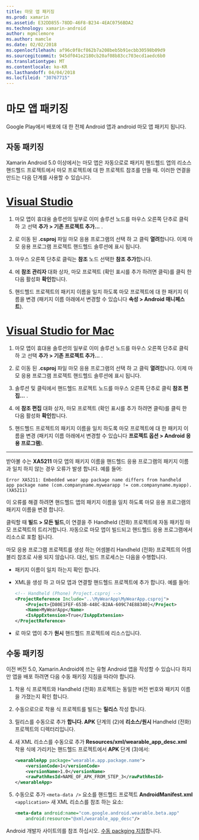 ```yaml
---
title: 마모 앱 패키징
ms.prod: xamarin
ms.assetid: E32DD855-78DD-46F8-B234-4EAC0756BDA2
ms.technology: xamarin-android
author: mgmclemore
ms.author: mamcle
ms.date: 02/02/2018
ms.openlocfilehash: af96c0f8cf862b7a208beb5b91ecbb30598b09d9
ms.sourcegitcommit: 945df041e2180cb20af08b83cc703ecd1aedc6b0
ms.translationtype: MT
ms.contentlocale: ko-KR
ms.lasthandoff: 04/04/2018
ms.locfileid: "30767715"
---
```

# <a name="packaging-wear-apps"></a>마모 앱 패키징

Google Play에서 배포에 대 한 전체 Android 앱과 android 마모 앱 패키지 됩니다. 

## <a name="automatic-packaging"></a>자동 패키징

Xamarin Android 5.0 이상에서는 마모 앱은 자동으로로 패키지 핸드헬드 앱의 리소스 핸드헬드 프로젝트에서 마모 프로젝트에 대 한 프로젝트 참조를 만들 때. 이러한 연결을 만드는 다음 단계를 사용할 수 있습니다. 

# <a name="visual-studiotabvswin"></a>[Visual Studio](#tab/vswin)

1. 마모 앱이 휴대용 솔루션의 일부로 이미 솔루션 노드를 마우스 오른쪽 단추로 클릭 하 고 선택 **추가 > 기존 프로젝트 추가...** .

2. 로 이동 된 **.csproj** 파일 마모 응용 프로그램의 선택 하 고 클릭 **열려**합니다. 이제 마모 응용 프로그램 프로젝트 핸드헬드 솔루션에 표시 됩니다.

3. 마우스 오른쪽 단추로 클릭는 **참조** 노드 선택한 **참조 추가**합니다.

4. 에 **참조 관리자** 대화 상자, 마모 프로젝트 (확인 표시를 추가 하려면 클릭)를 클릭 한 다음 활성화 **확인**합니다.

5. 핸드헬드 프로젝트의 패키지 이름을 일치 하도록 마모 프로젝트에 대 한 패키지 이름을 변경 (패키지 이름 아래에서 변경할 수 있습니다 **속성 > Android 매니페스트**).

# <a name="visual-studio-for-mactabvsmac"></a>[Visual Studio for Mac](#tab/vsmac)

1. 마모 앱이 휴대용 솔루션의 일부로 이미 솔루션 노드를 마우스 오른쪽 단추로 클릭 하 고 선택 **추가 > 기존 프로젝트 추가...** .

2. 로 이동 된 **.csproj** 파일 마모 응용 프로그램의 선택 하 고 클릭 **열려**합니다. 이제 마모 응용 프로그램 프로젝트 핸드헬드 솔루션에 표시 됩니다.

3. 솔루션 및 클릭에서 핸드헬드 프로젝트 노드를 마우스 오른쪽 단추로 클릭 **참조 편집...** .

4. 에 **참조 편집** 대화 상자, 마모 프로젝트 (확인 표시를 추가 하려면 클릭)를 클릭 한 다음 활성화 **확인**합니다.

5. 핸드헬드 프로젝트의 패키지 이름을 일치 하도록 마모 프로젝트에 대 한 패키지 이름을 변경 (패키지 이름 아래에서 변경할 수 있습니다 **프로젝트 옵션 > Android 응용 프로그램**).

-----


받아볼 수는 **XA5211** 마모 앱의 패키지 이름을 핸드헬드 응용 프로그램의 패키지 이름과 일치 하지 않는 경우 오류가 발생 합니다. 예를 들어:

```shell
Error XA5211: Embedded wear app package name differs from handheld 
app package name (com.companyname.mywearapp != com.companyname.myapp). (XA5211)
```

이 오류를 해결 하려면 핸드헬드 앱의 패키지 이름을 일치 하도록 마모 응용 프로그램의 패키지 이름을 변경 합니다.

클릭할 때 **빌드 > 모든 빌드**,이 연결을 주 Handheld (전화) 프로젝트에 자동 패키징 마모 프로젝트의 트리거합니다. 자동으로 마모 앱이 빌드되고 핸드헬드 응용 프로그램에서 리소스로 포함 됩니다.

마모 응용 프로그램 프로젝트를 생성 하는 어셈블리 Handheld (전화) 프로젝트의 어셈블리 참조로 사용 되지 않습니다. 대신, 빌드 프로세스는 다음을 수행합니다.

-   패키지 이름이 일치 하는지 확인 합니다. 

-   XML을 생성 하 고 마모 앱과 연결할 핸드헬드 프로젝트에 추가 합니다. 예를 들어: 

    ```xml
    <!-- Handheld (Phone) Project.csproj -->
    <ProjectReference Include="..\MyWearApp\MyWearApp.csproj">
        <Project>{D80E1FEF-653B-448C-B2AA-609C74E88340}</Project>
        <Name>MyWearApp</Name>
        <IsAppExtension>True</IsAppExtension>
    </ProjectReference>
    ```

-   로 마모 앱이 추가 **원시** 핸드헬드 프로젝트에 리소스입니다. 


## <a name="manual-packaging"></a>수동 패키징

이전 버전 5.0, Xamarin.Android에 쓰는 유형 Android 앱을 작성할 수 있습니다 하지만 앱을 배포 하려면 다음 수동 패키징 지침을 따라야 합니다. 

1. 착용 식 프로젝트와 Handheld (전화) 프로젝트는 동일한 버전 번호와 패키지 이름을 가졌는지 확인 합니다.

2. 수동으로으로 착용 식 프로젝트를 빌드는 **릴리스** 작성 합니다.

3. 릴리스를 수동으로 추가 **합니다. APK** 단계의 (2)에 **리소스/원시** Handheld (전화) 프로젝트의 디렉터리입니다.

4. 새 XML 리소스를 수동으로 추가 **Resources/xml/wearable_app_desc.xml** 착용 식에 가리키는 핸드헬드 프로젝트에서 **APK** 단계 (3)에서:

    ```xml
    <wearableApp package="wearable.app.package.name">
        <versionCode>1</versionCode>
        <versionName>1.0</versionName>
        <rawPathResId>NAME_OF_APK_FROM_STEP_3</rawPathResId>
    </wearableApp>
    ```

5. 수동으로 추가 `<meta-data />` 요소를 핸드헬드 프로젝트 **AndroidManifest.xml** `<application>` 새 XML 리소스를 참조 하는 요소:

    ```xml
    <meta-data android:name="com.google.android.wearable.beta.app"
        android:resource="@xml/wearable_app_desc"/>
    ```

Android 개발자 사이트의를 참조 하십시오. [수동 packging 지침](https://developer.android.com/training/wearables/apps/packaging.html#PackageManually)합니다.

